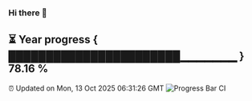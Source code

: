 ### Hi there 👋
⏳ Year progress { ███████████████████████▁▁▁▁▁▁▁ } 78.16 %
---
⏰ Updated on Mon, 13 Oct 2025 06:31:26 GMT
![Progress Bar CI](https://github.com/liununu/liununu/workflows/Progress%20Bar%20CI/badge.svg)
